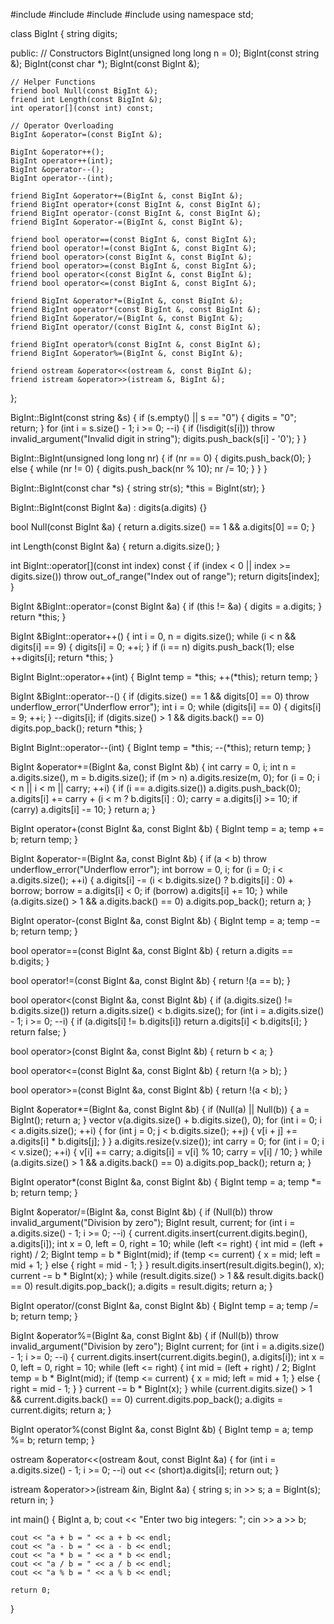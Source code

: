 #include <iostream>
#include <string>
#include <vector>
#include <stdexcept>
using namespace std;

class BigInt {
    string digits;

public:
    // Constructors
    BigInt(unsigned long long n = 0);
    BigInt(const string &);
    BigInt(const char *);
    BigInt(const BigInt &);

    // Helper Functions
    friend bool Null(const BigInt &);
    friend int Length(const BigInt &);
    int operator[](const int) const;

    // Operator Overloading
    BigInt &operator=(const BigInt &);

    BigInt &operator++();
    BigInt operator++(int);
    BigInt &operator--();
    BigInt operator--(int);

    friend BigInt &operator+=(BigInt &, const BigInt &);
    friend BigInt operator+(const BigInt &, const BigInt &);
    friend BigInt operator-(const BigInt &, const BigInt &);
    friend BigInt &operator-=(BigInt &, const BigInt &);

    friend bool operator==(const BigInt &, const BigInt &);
    friend bool operator!=(const BigInt &, const BigInt &);
    friend bool operator>(const BigInt &, const BigInt &);
    friend bool operator>=(const BigInt &, const BigInt &);
    friend bool operator<(const BigInt &, const BigInt &);
    friend bool operator<=(const BigInt &, const BigInt &);

    friend BigInt &operator*=(BigInt &, const BigInt &);
    friend BigInt operator*(const BigInt &, const BigInt &);
    friend BigInt &operator/=(BigInt &, const BigInt &);
    friend BigInt operator/(const BigInt &, const BigInt &);

    friend BigInt operator%(const BigInt &, const BigInt &);
    friend BigInt &operator%=(BigInt &, const BigInt &);

    friend ostream &operator<<(ostream &, const BigInt &);
    friend istream &operator>>(istream &, BigInt &);
};

BigInt::BigInt(const string &s) {
    if (s.empty() || s == "0") {
        digits = "0";
        return;
    }
    for (int i = s.size() - 1; i >= 0; --i) {
        if (!isdigit(s[i]))
            throw invalid_argument("Invalid digit in string");
        digits.push_back(s[i] - '0');
    }
}

BigInt::BigInt(unsigned long long nr) {
    if (nr == 0) {
        digits.push_back(0);
    } else {
        while (nr != 0) {
            digits.push_back(nr % 10);
            nr /= 10;
        }
    }
}

BigInt::BigInt(const char *s) {
    string str(s);
    *this = BigInt(str);
}

BigInt::BigInt(const BigInt &a) : digits(a.digits) {}

bool Null(const BigInt &a) {
    return a.digits.size() == 1 && a.digits[0] == 0;
}

int Length(const BigInt &a) {
    return a.digits.size();
}

int BigInt::operator[](const int index) const {
    if (index < 0 || index >= digits.size())
        throw out_of_range("Index out of range");
    return digits[index];
}

BigInt &BigInt::operator=(const BigInt &a) {
    if (this != &a) {
        digits = a.digits;
    }
    return *this;
}

BigInt &BigInt::operator++() {
    int i = 0, n = digits.size();
    while (i < n && digits[i] == 9) {
        digits[i] = 0;
        ++i;
    }
    if (i == n)
        digits.push_back(1);
    else
        ++digits[i];
    return *this;
}

BigInt BigInt::operator++(int) {
    BigInt temp = *this;
    ++(*this);
    return temp;
}

BigInt &BigInt::operator--() {
    if (digits.size() == 1 && digits[0] == 0)
        throw underflow_error("Underflow error");
    int i = 0;
    while (digits[i] == 0) {
        digits[i] = 9;
        ++i;
    }
    --digits[i];
    if (digits.size() > 1 && digits.back() == 0)
        digits.pop_back();
    return *this;
}

BigInt BigInt::operator--(int) {
    BigInt temp = *this;
    --(*this);
    return temp;
}

BigInt &operator+=(BigInt &a, const BigInt &b) {
    int carry = 0, i;
    int n = a.digits.size(), m = b.digits.size();
    if (m > n) a.digits.resize(m, 0);
    for (i = 0; i < n || i < m || carry; ++i) {
        if (i == a.digits.size()) a.digits.push_back(0);
        a.digits[i] += carry + (i < m ? b.digits[i] : 0);
        carry = a.digits[i] >= 10;
        if (carry) a.digits[i] -= 10;
    }
    return a;
}

BigInt operator+(const BigInt &a, const BigInt &b) {
    BigInt temp = a;
    temp += b;
    return temp;
}

BigInt &operator-=(BigInt &a, const BigInt &b) {
    if (a < b)
        throw underflow_error("Underflow error");
    int borrow = 0, i;
    for (i = 0; i < a.digits.size(); ++i) {
        a.digits[i] -= (i < b.digits.size() ? b.digits[i] : 0) + borrow;
        borrow = a.digits[i] < 0;
        if (borrow) a.digits[i] += 10;
    }
    while (a.digits.size() > 1 && a.digits.back() == 0)
        a.digits.pop_back();
    return a;
}

BigInt operator-(const BigInt &a, const BigInt &b) {
    BigInt temp = a;
    temp -= b;
    return temp;
}

bool operator==(const BigInt &a, const BigInt &b) {
    return a.digits == b.digits;
}

bool operator!=(const BigInt &a, const BigInt &b) {
    return !(a == b);
}

bool operator<(const BigInt &a, const BigInt &b) {
    if (a.digits.size() != b.digits.size())
        return a.digits.size() < b.digits.size();
    for (int i = a.digits.size() - 1; i >= 0; --i) {
        if (a.digits[i] != b.digits[i])
            return a.digits[i] < b.digits[i];
    }
    return false;
}

bool operator>(const BigInt &a, const BigInt &b) {
    return b < a;
}

bool operator<=(const BigInt &a, const BigInt &b) {
    return !(a > b);
}

bool operator>=(const BigInt &a, const BigInt &b) {
    return !(a < b);
}

BigInt &operator*=(BigInt &a, const BigInt &b) {
    if (Null(a) || Null(b)) {
        a = BigInt();
        return a;
    }
    vector<int> v(a.digits.size() + b.digits.size(), 0);
    for (int i = 0; i < a.digits.size(); ++i) {
        for (int j = 0; j < b.digits.size(); ++j) {
            v[i + j] += a.digits[i] * b.digits[j];
        }
    }
    a.digits.resize(v.size());
    int carry = 0;
    for (int i = 0; i < v.size(); ++i) {
        v[i] += carry;
        a.digits[i] = v[i] % 10;
        carry = v[i] / 10;
    }
    while (a.digits.size() > 1 && a.digits.back() == 0)
        a.digits.pop_back();
    return a;
}

BigInt operator*(const BigInt &a, const BigInt &b) {
    BigInt temp = a;
    temp *= b;
    return temp;
}

BigInt &operator/=(BigInt &a, const BigInt &b) {
    if (Null(b)) throw invalid_argument("Division by zero");
    BigInt result, current;
    for (int i = a.digits.size() - 1; i >= 0; --i) {
        current.digits.insert(current.digits.begin(), a.digits[i]);
        int x = 0, left = 0, right = 10;
        while (left <= right) {
            int mid = (left + right) / 2;
            BigInt temp = b * BigInt(mid);
            if (temp <= current) {
                x = mid;
                left = mid + 1;
            } else {
                right = mid - 1;
            }
        }
        result.digits.insert(result.digits.begin(), x);
        current -= b * BigInt(x);
    }
    while (result.digits.size() > 1 && result.digits.back() == 0)
        result.digits.pop_back();
    a.digits = result.digits;
    return a;
}

BigInt operator/(const BigInt &a, const BigInt &b) {
    BigInt temp = a;
    temp /= b;
    return temp;
}

BigInt &operator%=(BigInt &a, const BigInt &b) {
    if (Null(b)) throw invalid_argument("Division by zero");
    BigInt current;
    for (int i = a.digits.size() - 1; i >= 0; --i) {
        current.digits.insert(current.digits.begin(), a.digits[i]);
        int x = 0, left = 0, right = 10;
        while (left <= right) {
            int mid = (left + right) / 2;
            BigInt temp = b * BigInt(mid);
            if (temp <= current) {
                x = mid;
                left = mid + 1;
            } else {
                right = mid - 1;
            }
        }
        current -= b * BigInt(x);
    }
    while (current.digits.size() > 1 && current.digits.back() == 0)
        current.digits.pop_back();
    a.digits = current.digits;
    return a;
}

BigInt operator%(const BigInt &a, const BigInt &b) {
    BigInt temp = a;
    temp %= b;
    return temp;
}

ostream &operator<<(ostream &out, const BigInt &a) {
    for (int i = a.digits.size() - 1; i >= 0; --i)
        out << (short)a.digits[i];
    return out;
}

istream &operator>>(istream &in, BigInt &a) {
    string s;
    in >> s;
    a = BigInt(s);
    return in;
}

int main() {
    BigInt a, b;
    cout << "Enter two big integers: ";
    cin >> a >> b;

    cout << "a + b = " << a + b << endl;
    cout << "a - b = " << a - b << endl;
    cout << "a * b = " << a * b << endl;
    cout << "a / b = " << a / b << endl;
    cout << "a % b = " << a % b << endl;

    return 0;
}
